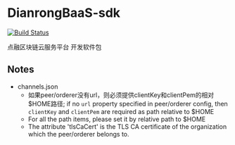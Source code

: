# DianrongBaaS-sdk
[![Build Status](https://travis-ci.com/MediConCenHK/DianrongBaaS-SDK.svg?branch=master)](https://travis-ci.com/MediConCenHK/DianrongBaaS-SDK)

点融区块链云服务平台 开发软件包

## Notes
- channels.json
    - 如果peer/orderer没有url，则必须提供clientKey和clientPem的相对$HOME路径; if no `url` property specified in peer/orderer config, 
    then `clientKey` and `clientPem` are required as path relative to $HOME
    - For all the path items, please set it by relative path to $HOME
    - The attribute 'tlsCaCert' is the TLS CA certificate of the organization which the peer/orderer belongs to.